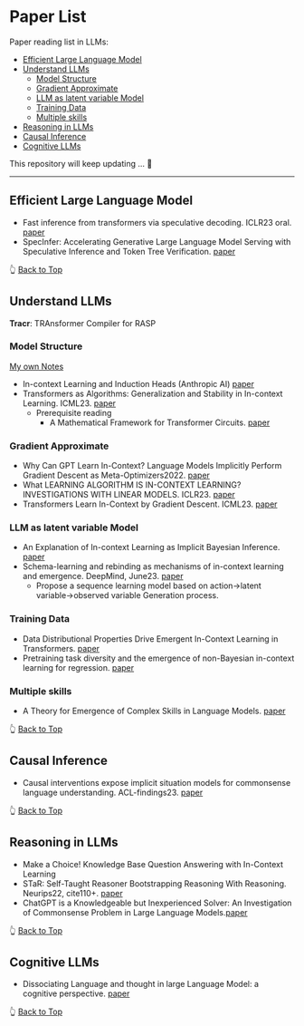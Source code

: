 # Paper List
Paper reading list in LLMs: 
- [Efficient Large Language Model](#Efficient-Large-Language-Model)
- [Understand LLMs](#Understand-LLMs)
  - [Model Structure](#model-structure)
  - [Gradient Approximate](#gradient-approximate)
  - [LLM as latent variable Model](#LLM-as-latent-variable-Model)
  - [Training Data](#training-data)
  - [Multiple skills](#multiple-skills)
- [Reasoning in LLMs](#Reasoning-in-LLMs)
- [Causal Inference](#Causal-Inference)
- [Cognitive LLMs](#cognitive-llm)

This repository will keep updating ... 🤗
***


## Efficient Large Language Model
* Fast inference from transformers via speculative decoding. ICLR23 oral. [paper](https://arxiv.org/abs/2211.17192)
* SpecInfer: Accelerating Generative Large Language Model Serving with Speculative Inference and Token Tree Verification. [paper](https://arxiv.org/pdf/2305.09781.pdf)

👆 [Back to Top](#paper-list)

## Understand LLMs
**Tracr**: TRAnsformer Compiler for RASP

### Model Structure
[My own Notes](https://zhuanlan.zhihu.com/p/652269984)
* In-context Learning and Induction Heads (Anthropic AI) [paper](https://transformer-circuits.pub/2022/in-context-learning-and-induction-heads/index.html)
* Transformers as Algorithms: Generalization and Stability in In-context Learning. ICML23. [paper](https://arxiv.org/pdf/2301.07067.pdf)
  - Prerequisite reading
    - A Mathematical Framework for Transformer Circuits. [paper](https://transformer-circuits.pub/2021/framework/index.html#three-kinds-of-composition)
### Gradient Approximate
* Why Can GPT Learn In-Context? Language Models Implicitly Perform Gradient Descent as Meta-Optimizers2022. [paper](https://arxiv.org/abs/2212.10559)
* What LEARNING ALGORITHM IS IN-CONTEXT LEARNING? INVESTIGATIONS WITH LINEAR MODELS. ICLR23. [paper](https://arxiv.org/abs/2211.15661)
* Transformers Learn In-Context by Gradient Descent. ICML23. [paper](https://arxiv.org/abs/2212.0767)
### LLM as latent variable Model
* An Explanation of In-context Learning as Implicit Bayesian Inference. [paper](https://arxiv.org/abs/2111.02080)
* Schema-learning and rebinding as mechanisms of in-context learning and emergence. DeepMind, June23. [paper](https://arxiv.org/pdf/2307.01201.pdf)
  - Propose a sequence learning model based on action->latent variable->observed variable Generation process.
### Training Data
* Data Distributional Properties Drive Emergent In-Context Learning in Transformers. [paper](https://proceedings.neurips.cc/paper_files/paper/2022/file/77c6ccacfd9962e2307fc64680fc5ace-Paper-Conference.pdf)
* Pretraining task diversity and the emergence of non-Bayesian in-context learning for regression​. [paper](proceedings.neurips.cc/paper_files/paper/2022/file/77c6ccacfd9962e2307fc64680fc5ace-Paper-Conference.pdf)
### Multiple skills
* A Theory for Emergence of Complex Skills in Language Models. [paper](​https://arxiv.org/pdf/2307.15936.pdf)

👆 [Back to Top](#paper-list)
## Causal Inference
* Causal interventions expose implicit situation models for commonsense language understanding. ACL-findings23. [paper](https://arxiv.org/pdf/2306.03882.pdf)

👆 [Back to Top](#paper-list)
## Reasoning in LLMs
* Make a Choice! Knowledge Base Question Answering with In-Context Learning
* STaR: Self-Taught Reasoner Bootstrapping Reasoning With Reasoning.  Neurips22, cite110+. [paper](https://​openreview.net/forum?id=_3ELRdg2sgI)
* ChatGPT is a Knowledgeable but Inexperienced Solver: An Investigation of Commonsense Problem in Large Language Models.[paper](https://arxiv.org/pdf/2303.16421.pdf)

👆 [Back to Top](#paper-list)
## Cognitive LLMs
* Dissociating Language and thought in large Language Model: a cognitive perspective. [paper](https://arxiv.org/pdf/2301.06627.pdf)
  
👆 [Back to Top](#paper-list)
